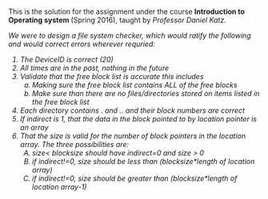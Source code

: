 This is the solution for the assignment under the course <strong> Introduction to Operating system </strong> (Spring 2016), taught by <em>Professor Daniel Katz.<em>

We were to design a file system checker, which would ratify the following and would correct errors wherever requried:

<ol>
<li>	The DeviceID is correct (20)</li>
<li>  All times are in the past, nothing in the future </li>
<li>  Validate that the free block list is accurate this includes 
<ol type="a">
<li> Making sure the free block list contains ALL of the free blocks </li>
<li> Make sure than there are no files/directories stored on items listed in the free block list</li>
</ol>
</li>
<li>  Each directory contains . and .. and their block numbers are correct</li>
<li>	If indirect is 1, that the data in the block pointed to by location pointer is an array</li>
<li>  That the size is valid for the number of block pointers in the location array. The three possibilities are:
<ol type="A">
<li> size< blocksize should have indirect=0 and size > 0 </li>
<li> if indirect!=0, size should be less than (blocksize*length of location array)</li>
<li> if indirect!=0, size should be greater than (blocksize*length of location array-1) </li>
</ol>
</li>
</ol>

